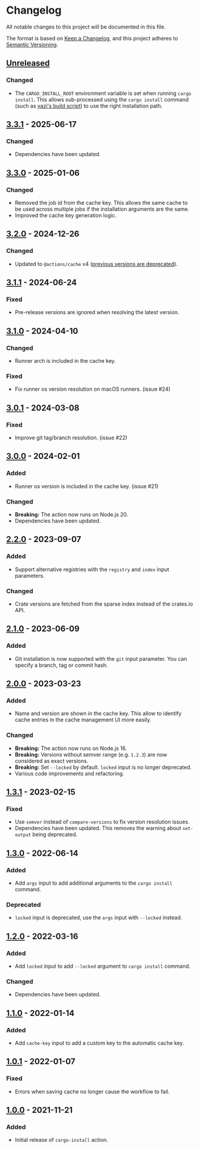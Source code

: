 # Changelog

All notable changes to this project will be documented in this file.

The format is based on [Keep a Changelog](https://keepachangelog.com/en/1.0.0/),
and this project adheres to [Semantic Versioning](https://semver.org/spec/v2.0.0.html).

## [Unreleased]

### Changed

- The `CARGO_INSTALL_ROOT` environment variable is set when running `cargo install`.
  This allows sub-processed using the `cargo install` command (such as
  [yazi's build script](https://github.com/sxyazi/yazi/blob/c27ef58116794de7f559bca74e60e6e13ae92051/yazi-build/build.rs#L37))
  to use the right installation path.

## [3.3.1] - 2025-06-17

### Changed

- Dependencies have been updated.

## [3.3.0] - 2025-01-06

### Changed

- Removed the job id from the cache key. This allows the same cache to be used
  across multiple jobs if the installation arguments are the same.
- Improved the cache key generation logic.

## [3.2.0] - 2024-12-26

### Changed

- Updated to `@actions/cache` v4 ([previous versions are
  deprecated](https://github.com/actions/toolkit/discussions/1890)).

## [3.1.1] - 2024-06-24

### Fixed

- Pre-release versions are ignored when resolving the latest version.

## [3.1.0] - 2024-04-10

### Changed

- Runner arch is included in the cache key.

### Fixed

- Fix runner os version resolution on macOS runners. (issue #24)

## [3.0.1] - 2024-03-08

### Fixed

- Improve git tag/branch resolution. (issue #22)

## [3.0.0] - 2024-02-01

### Added

- Runner os version is included in the cache key. (issue #21)

### Changed

- **Breaking:** The action now runs on Node.js 20.
- Dependencies have been updated.

## [2.2.0] - 2023-09-07

### Added

- Support alternative registries with the `registry` and `index` input
  parameters.

### Changed

- Crate versions are fetched from the sparse index instead of the crates.io
  API.

## [2.1.0] - 2023-06-09

### Added

- Git installation is now supported with the `git` input parameter. You can
  specify a branch, tag or commit hash.

## [2.0.0] - 2023-03-23

### Added

- Name and version are shown in the cache key. This allow to identify cache
  entries in the cache management UI more easily.

### Changed

- **Breaking:** The action now runs on Node.js 16.
- **Breaking:** Versions without semver range (e.g. `1.2.3`) are now considered
  as exact versions.
- **Breaking:** Set `--locked` by default. `locked` input is no longer
  deprecated.
- Various code improvements and refactoring.

## [1.3.1] - 2023-02-15

### Fixed

- Use `semver` instead of `compare-versions` to fix version resolution issues.
- Dependencies have been updated. This removes the warning about `set-output`
  being deprecated.

## [1.3.0] - 2022-06-14

### Added

- Add `args` input to add additional arguments to the `cargo install` command.

### Deprecated

- `locked` input is deprecated, use the `args` input with `--locked` instead.

## [1.2.0] - 2022-03-16

### Added

- Add `locked` input to add `--locked` argument to `cargo install` command.

### Changed

- Dependencies have been updated.

## [1.1.0] - 2022-01-14

### Added

- Add `cache-key` input to add a custom key to the automatic cache key.

## [1.0.1] - 2022-01-07

### Fixed

- Errors when saving cache no longer cause the workflow to fail.

## [1.0.0] - 2021-11-21

### Added

- Initial release of `cargo-install` action.

[Unreleased]: https://github.com/baptiste0928/cargo-install/compare/v3.3.1...HEAD
[3.3.1]: https://github.com/baptiste0928/cargo-install/compare/v3.3.0...v3.3.1
[3.3.0]: https://github.com/baptiste0928/cargo-install/compare/v3.2.0...v3.3.0
[3.2.0]: https://github.com/baptiste0928/cargo-install/compare/v3.1.1...v3.2.0
[3.1.1]: https://github.com/baptiste0928/cargo-install/compare/v3.1.0...v3.1.1
[3.1.0]: https://github.com/baptiste0928/cargo-install/compare/v3.0.1...v3.1.0
[3.0.1]: https://github.com/baptiste0928/cargo-install/compare/v3.0.0...v3.0.1
[3.0.0]: https://github.com/baptiste0928/cargo-install/compare/v2.2.0...v3.0.0
[2.2.0]: https://github.com/baptiste0928/cargo-install/compare/v2.1.0...v2.2.0
[2.1.0]: https://github.com/baptiste0928/cargo-install/compare/v2.0.0...v2.1.0
[2.0.0]: https://github.com/baptiste0928/cargo-install/compare/v1.3.1...v2.0.0
[1.3.1]: https://github.com/baptiste0928/cargo-install/compare/v1.3.0...v1.3.1
[1.3.0]: https://github.com/baptiste0928/cargo-install/compare/v1.2.0...v1.3.0
[1.2.0]: https://github.com/baptiste0928/cargo-install/compare/v1.1.0...v1.2.0
[1.1.0]: https://github.com/baptiste0928/cargo-install/compare/v1.0.1...v1.1.0
[1.0.1]: https://github.com/baptiste0928/cargo-install/compare/v1.0.0...v1.0.1
[1.0.0]: https://github.com/baptiste0928/cargo-install/releases/tag/v1.0.0
